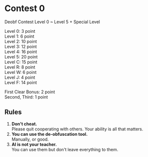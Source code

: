 # Contest 0
Deobf Contest Level 0 ~ Level 5 + Special Level

Level 0: 3 point  
Level 1: 6 point  
Level 2: 10 point  
Level 3: 12 point  
Level 4: 16 point  
Level 5: 20 point  
Level C: 15 point  
Level R: 8 point  
Level W: 6 point  
Level J: 4 point  
Level F: 14 point

First Clear Bonus: 2 point  
Second, Third: 1 point

## Rules
1. **Don't cheat.**  
   Please quit cooperating with others. 
   Your ability is all that matters.
2. **You can use the de-obfuscation tool.**  
   Manually, or good.
3. **AI is not your teacher.**  
   You can use them but don't leave everything to them.
